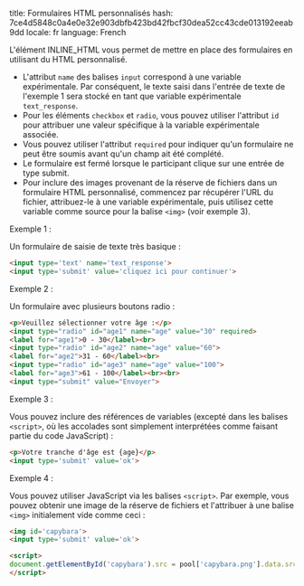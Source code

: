 title: Formulaires HTML personnalisés
hash: 7ce4d5848c0a4e0e32e903dbfb423bd42fbcf30dea52cc43cde013192eeab9dd
locale: fr
language: French

L'élément INLINE_HTML vous permet de mettre en place des formulaires en utilisant du HTML personnalisé.

- L'attribut `name` des balises `input` correspond à une variable expérimentale. Par conséquent, le texte saisi dans l'entrée de texte de l'exemple 1 sera stocké en tant que variable expérimentale `text_response`.
- Pour les éléments `checkbox` et `radio`, vous pouvez utiliser l'attribut `id` pour attribuer une valeur spécifique à la variable expérimentale associée.
- Vous pouvez utiliser l'attribut `required` pour indiquer qu'un formulaire ne peut être soumis avant qu'un champ ait été complété.
- Le formulaire est fermé lorsque le participant clique sur une entrée de type submit.
- Pour inclure des images provenant de la réserve de fichiers dans un formulaire HTML personnalisé, commencez par récupérer l'URL du fichier, attribuez-le à une variable expérimentale, puis utilisez cette variable comme source pour la balise `<img>` (voir exemple 3).

Exemple 1 :

Un formulaire de saisie de texte très basique :

```html
<input type='text' name='text_response'>
<input type='submit' value='cliquez ici pour continuer'>
```

Exemple 2 :

Un formulaire avec plusieurs boutons radio :

```html
<p>Veuillez sélectionner votre âge :</p>
<input type="radio" id="age1" name="age" value="30" required>
<label for="age1">0 - 30</label><br>
<input type="radio" id="age2" name="age" value="60">
<label for="age2">31 - 60</label><br>  
<input type="radio" id="age3" name="age" value="100">
<label for="age3">61 - 100</label><br><br>
<input type="submit" value="Envoyer">
```

Exemple 3 :

Vous pouvez inclure des références de variables (excepté dans les balises `<script>`, où les accolades sont simplement interprétées comme faisant partie du code JavaScript) :

```html
<p>Votre tranche d'âge est {age}</p>
<input type='submit' value='ok'>
```

Exemple 4 :

Vous pouvez utiliser JavaScript via les balises `<script>`. Par exemple, vous pouvez obtenir une image de la réserve de fichiers et l'attribuer à une balise `<img>` initialement vide comme ceci :

```html
<img id='capybara'>
<input type='submit' value='ok'>

<script>
document.getElementById('capybara').src = pool['capybara.png'].data.src
</script>
```